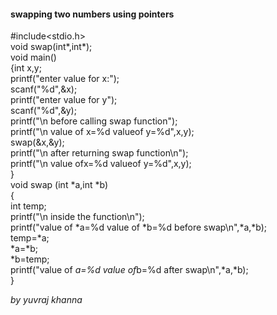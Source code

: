 #### swapping two numbers using pointers

#include<stdio.h>  
void swap(int*,int*);  
void main()  
{int x,y;  
printf("enter value for x:");  
scanf("%d",&x);  
printf("enter value for y");  
scanf("%d",&y);  
printf("\n before calling swap function");  
printf("\n value of x=%d valueof y=%d",x,y);  
swap(&x,&y);  
printf("\n after returning swap function\n");  
printf("\n value ofx=%d valueof y=%d",x,y);  
}  
void swap (int *a,int *b)  
{  
int temp;  
printf("\n inside the function\n");  
printf("value of *a=%d value of *b=%d before swap\n",*a,*b);  
temp=*a;  
*a=*b;  
*b=temp;  
printf("value of *a=%d value of*b=%d after swap\n",*a,*b);  
}

*by yuvraj khanna*